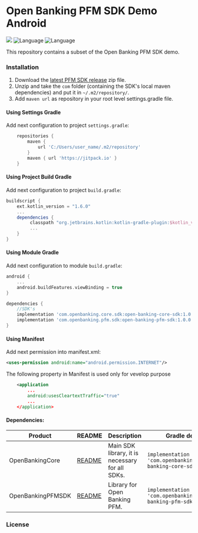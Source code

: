 # Open Banking PFM SDK Demo Android

![](https://img.shields.io/badge/minSDK-24+-blue.svg) ![Language](https://img.shields.io/badge/Language-Java-orange.svg) ![Language](https://img.shields.io/badge/Language-Kotlin-purple.svg)

This repository contains a subset of the Open Banking PFM SDK demo.

### Installation

1. Download the [latest PFM SDK release](https://github.com/ob-pfm/open-banking-demo-android/releases) zip file.
2. Unzip and take the `com` folder (containing the SDK's local maven dependencies) and put it in `~/.m2/repository/`.
3. Add `maven url` as repository in your root level settings.gradle file.

#### Using Settings Gradle

Add next configuration to project `settings.gradle`:

```gradle
    repositories {
        maven {
            url 'C:/Users/user_name/.m2/repository'
        }
        maven { url 'https://jitpack.io' }
    }
```

#### Using Project Build Gradle

Add next configuration to project `build.gradle`:

```gradle
buildscript {
    ext.kotlin_version = "1.6.0"
    ...
    dependencies {
         classpath "org.jetbrains.kotlin:kotlin-gradle-plugin:$kotlin_version"
         ...
    }
}
```

#### Using Module Gradle

Add next configuration to module `build.gradle`:

```build.gradle
android {
    ...
    android.buildFeatures.viewBinding = true
}

dependencies {
    //SDK's
    implementation 'com.openbanking.core.sdk:open-banking-core-sdk:1.0.0'
    implementation 'com.openbanking.pfm.sdk:open-banking-pfm-sdk:1.0.0'
}
```

#### Using Manifest

Add next permission into manifest.xml:

```xml
<uses-permission android:name="android.permission.INTERNET"/>
```

The following property in Manifest is used only for vevelop purpose
```xml
    <application
        ...
        android:usesCleartextTraffic="true"
        ...
    </application>
```

#### Dependencies:

| Product               | README                                                                                               | Description                                                                                                         | Gradle dependency                                                               |
| --------------------- | ---------------------------------------------------------------------------------------------------- | ------------------------------------------------------------------------------------------------------------------- | ------------------------------------------------------------------------------- |
| OpenBankingCore   | [README](https://github.com/ob-pfm/open-banking-demo-android/blob/master/documentation/README-OpenBankingCore.md)                    | Main SDK library, it is necessary for all SDKs.                                                                | `implementation 'com.openbanking.core.sdk:open-banking-core-sdk:1.0.0'` |
| OpenBankingPFMSDK     | [README](https://github.com/ob-pfm/open-banking-demo-android/blob/master/documentation/README-OpenBankingPFMSDK.md)     | Library for Open Banking PFM. | `implementation 'com.openbanking.pfm.sdk:open-banking-pfm-sdk:1.0.0'`                     |

### License
